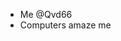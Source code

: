 - Me @Qvd66
- Computers amaze me 
<!---
Qvd66/Qvd66 is a ✨ special ✨ repository because its `README.md` (this file) appears on your GitHub profile.
You can click the Preview link to take a look at your changes.
--->
